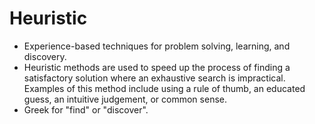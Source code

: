 Heuristic
=========

* Experience-based techniques for problem solving, learning, and discovery.
* Heuristic methods are used to speed up the process of finding a satisfactory solution where an exhaustive search is impractical. Examples of this method include using a rule of thumb, an educated guess, an intuitive judgement, or common sense.
* Greek for "find" or "discover".

